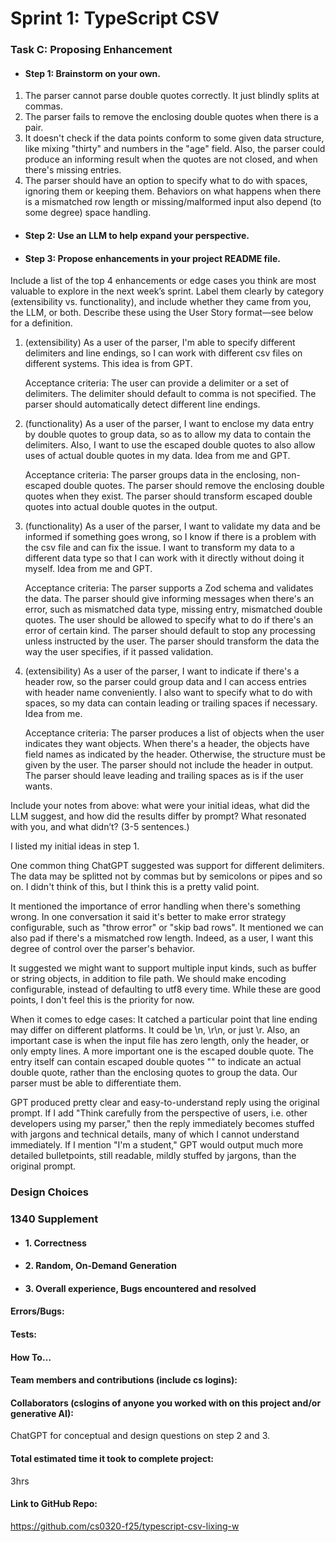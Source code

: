 # Sprint 1: TypeScript CSV

### Task C: Proposing Enhancement

- #### Step 1: Brainstorm on your own.

1. The parser cannot parse double quotes correctly. It just blindly splits at
   commas.
2. The parser fails to remove the enclosing double quotes when there is a pair.
3. It doesn't check if the data points conform to some given data structure, 
   like mixing "thirty" and numbers in the "age" field. Also, the parser could 
   produce an informing result when the quotes are not closed,
   and when there's missing entries.
4. The parser should have an option to specify what to do with spaces, ignoring
   them or keeping them. Behaviors on what happens when there is a mismatched 
   row length or missing/malformed input also depend (to some degree) space
   handling.

- #### Step 2: Use an LLM to help expand your perspective.


- #### Step 3: Propose enhancements in your project README file.

Include a list of the top 4 enhancements or edge cases you think are most valuable to explore in the next week’s sprint. Label them clearly by category (extensibility vs. functionality), and include whether they came from you, the LLM, or both. Describe these using the User Story format—see below for a definition. 

1.  (extensibility) 
    As a user of the parser, I'm able to specify different delimiters and line 
    endings, so I can work with different csv files on different systems.
    This idea is from GPT.

    Acceptance criteria:
        The user can provide a delimiter or a set of delimiters.
        The delimiter should default to comma is not specified.
        The parser should automatically detect different line endings.
2.  (functionality) 
    As a user of the parser, I want to enclose my data entry by double quotes to 
    group data, so as to allow my data to contain the delimiters. Also, I want 
    to use the escaped double quotes to also allow uses of actual double quotes 
    in my data.
    Idea from me and GPT.

    Acceptance criteria:
        The parser groups data in the enclosing, non-escaped double quotes.
        The parser should remove the enclosing double quotes when they exist.
        The parser should transform escaped double quotes into actual double 
        quotes in the output.

3.  (functionality)
    As a user of the parser, I want to validate my data and be informed if 
    something goes wrong, so I know if there is a problem with the csv file and 
    can fix the issue. I want to transform my data to a different data type 
    so that I can work with it directly without doing it myself.
    Idea from me and GPT.

    Acceptance criteria:
        The parser supports a Zod schema and validates the data.
        The parser should give informing messages when there's an error, such 
        as mismatched data type, missing entry, mismatched double quotes.
        The user should be allowed to specify what to do if there's an error of 
        certain kind.
        The parser should default to stop any processing unless instructed by 
        the user.
        The parser should transform the data the way the user specifies, if it 
        passed validation.

4.  (extensibility)
    As a user of the parser, I want to indicate if there's a header row, so 
    the parser could group data and I can access entries with header name 
    conveniently. I also want to specify what to do with spaces, so my 
    data can contain leading or trailing spaces if necessary.
    Idea from me.

    Acceptance criteria:
        The parser produces a list of objects when the user indicates they want 
        objects. When there's a header, the objects have field names as indicated 
        by the header. Otherwise, the structure must be given by the user.
        The parser should not include the header in output.
        The parser should leave leading and trailing spaces as is if the user 
        wants.


Include your notes from above: what were your initial ideas, what did the LLM 
suggest, and how did the results differ by prompt? What resonated with you, 
and what didn’t? (3-5 sentences.) 

I listed my initial ideas in step 1.

One common thing ChatGPT suggested was support for different delimiters.
The data may be splitted not by commas but by semicolons or pipes and so 
on. I didn't think of this, but I think this is a pretty valid point.

It mentioned the importance of error handling when there's something 
wrong. In one conversation it said it's better to make error strategy 
configurable, such as "throw error" or "skip bad rows". It mentioned 
we can also pad if there's a mismatched row length. Indeed, as a user, 
I want this degree of control over the parser's behavior.

It suggested we might want to support multiple input kinds, such as buffer 
or string objects, in addition to file path. We should make encoding 
configurable, instead of defaulting to utf8 every time. While these are good 
points, I don't feel this is the priority for now.

When it comes to edge cases:
It catched a particular point that line ending may differ on different platforms.
It could be \n, \r\n, or just \r. Also, an important case is when the input file 
has zero length, only the header, or only empty lines. A more important one is 
the escaped double quote. The entry itself can contain escaped double quotes ""
to indicate an actual double quote, rather than the enclosing quotes to group 
the data. Our parser must be able to differentiate them.

GPT produced pretty clear and easy-to-understand reply using the original prompt.
If I add "Think carefully from the perspective of users, i.e. other developers 
using my parser," then the reply immediately becomes stuffed with jargons and 
technical details, many of which I cannot understand immediately. 
If I mention "I'm a student," GPT would output much more detailed bulletpoints,
still readable, mildly stuffed by jargons, than the original prompt.

### Design Choices

### 1340 Supplement

- #### 1. Correctness

- #### 2. Random, On-Demand Generation

- #### 3. Overall experience, Bugs encountered and resolved
#### Errors/Bugs:
#### Tests:
#### How To…

#### Team members and contributions (include cs logins):
#### Collaborators (cslogins of anyone you worked with on this project and/or generative AI):
ChatGPT for conceptual and design questions on step 2 and 3.

#### Total estimated time it took to complete project:
3hrs

#### Link to GitHub Repo:  
https://github.com/cs0320-f25/typescript-csv-lixing-w